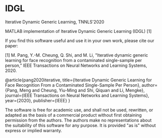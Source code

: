 # IDGL
Iterative Dynamic Generic Learning, TNNLS'2020


MATLAB implementation of Iterative Dynamic Generic Learning (IDGL) [1]

If you find this software useful and use it in your own work, please cite our paper:

[1] M. Pang, Y.-M. Cheung, Q. Shi, and M. Li, "Iterative dynamic generic learning for face recognition from a contaminated single-sample per person,” IEEE Transactions on Neural Networks and Learning Systems, 2020.

@article{pang2020iterative,
  title={Iterative Dynamic Generic Learning for Face Recognition From a Contaminated Single-Sample Per Person},
  author={Pang, Meng and Cheung, Yiu-Ming and Shi, Qiquan and Li, Mengke},
  journal={IEEE Transactions on Neural Networks and Learning Systems},
  year={2020},
  publisher={IEEE}
}

The software is free for academic use, and shall not be used, rewritten, or adapted as the basis of a commercial product without first obtaining permission from the authors. The authors make no representations about the suitability of this software for any purpose. It is provided "as is" without express or implied warranty.
